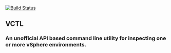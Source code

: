 [![Build Status](https://travis-ci.com/GMH501/vctl-vsphere-cli.svg?token=WbrqYj2c7b5z38d73y3B&branch=master)](https://travis-ci.com/GMH501/vctl-vsphere-cli)
## VCTL
### An unofficial API based command line utility for inspecting one or more vSphere environments.

